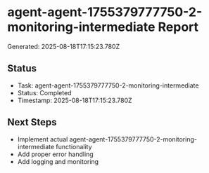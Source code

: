 # agent-agent-1755379777750-2-monitoring-intermediate Report

Generated: 2025-08-18T17:15:23.780Z

## Status
- Task: agent-agent-1755379777750-2-monitoring-intermediate
- Status: Completed
- Timestamp: 2025-08-18T17:15:23.780Z

## Next Steps
- Implement actual agent-agent-1755379777750-2-monitoring-intermediate functionality
- Add proper error handling
- Add logging and monitoring
